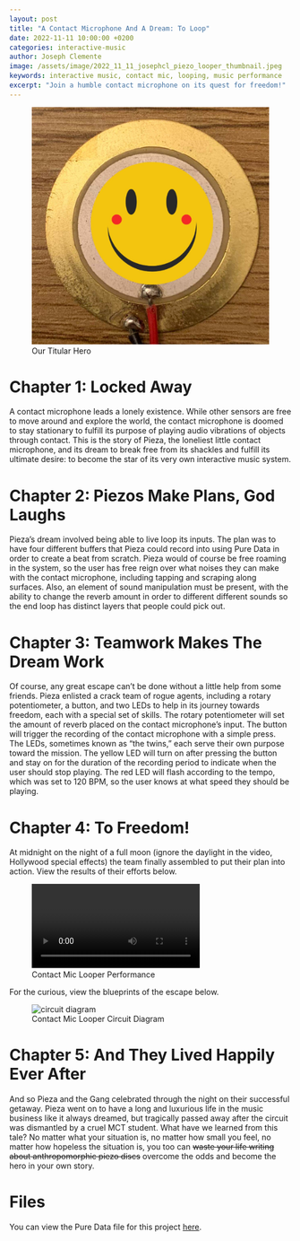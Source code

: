 ```yaml
---
layout: post
title: "A Contact Microphone And A Dream: To Loop"
date: 2022-11-11 10:00:00 +0200
categories: interactive-music
author: Joseph Clemente
image: /assets/image/2022_11_11_josephcl_piezo_looper_thumbnail.jpeg
keywords: interactive music, contact mic, looping, music performance
excerpt: "Join a humble contact microphone on its quest for freedom!"
---
```


<figure style="float: none">
   <img src="/assets/image/2022_11_11_josephcl_piezo_looper_thumbnail.jpeg" alt="Alternate Text" title="Image Title" width="auto" />
   <figcaption>Our Titular Hero</figcaption>
</figure>

# Chapter 1: Locked Away

A contact microphone leads a lonely existence. While other sensors are free to move around and explore the world, the contact microphone is doomed to stay stationary to fulfill its purpose of playing audio vibrations of objects through contact. This is the story of Pieza, the loneliest little contact microphone, and its dream to break free from its shackles and fulfill its ultimate desire: to become the star of its very own interactive music system.

# Chapter 2: Piezos Make Plans, God Laughs

Pieza’s dream involved being able to live loop its inputs. The plan was to have four different buffers that Pieza could record into using Pure Data in order to create a beat from scratch. Pieza would of course be free roaming in the system, so the user has free reign over what noises they can make with the contact microphone, including tapping and scraping along surfaces. Also, an element of sound manipulation must be present, with the ability to change the reverb amount in order to different different sounds so the end loop has distinct layers that people could pick out. 

# Chapter 3: Teamwork Makes The Dream Work

Of course, any great escape can’t be done without a little help from some friends. Pieza enlisted a crack team of rogue agents, including a rotary potentiometer, a button, and two LEDs to help in its journey towards freedom, each with a special set of skills. The rotary potentiometer will set the amount of reverb placed on the contact microphone’s input. The button will trigger the recording of the contact microphone with a simple press. The LEDs, sometimes known as “the twins,” each serve their own purpose toward the mission. The yellow LED will turn on after pressing the button and stay on for the duration of the recording period to indicate when the user should stop playing. The red LED will flash according to the tempo, which was set to 120 BPM, so the user knows at what speed they should be playing.

# Chapter 4: To Freedom!

At midnight on the night of a full moon (ignore the daylight in the video, Hollywood special effects) the team finally assembled to put their plan into action. View the results of their efforts below. 

<figure style="float: none">
  <video width="auto" controls>
    <source src="https://www.uio.no/english/studies/programmes/mct-master/blog/assets/video/2022_11_11_josephcl_piezo_looper_performance.mp4" type='video/mp4'>
  </video>
  <figcaption>Contact Mic Looper Performance</figcaption>
</figure>

For the curious, view the blueprints of the escape below.

<figure style="float: none">
   <img src="https://www.uio.no/english/studies/programmes/mct-master/blog/assets/image/2022_11_11_josephcl_piezo_looper_diagram.png" alt="circuit diagram" title="Contact Mic Looper Circuit Diagram" width="auto" />
   <figcaption>Contact Mic Looper Circuit Diagram</figcaption>
</figure>

# Chapter 5: And They Lived Happily Ever After

And so Pieza and the Gang celebrated through the night on their successful getaway. Pieza went on to have a long and luxurious life in the music business like it always dreamed, but tragically passed away after the circuit was dismantled by a cruel MCT student. What have we learned from this tale? No matter what your situation is, no matter how small you feel, no matter how hopeless the situation is, you too can ~~waste your life writing about anthropomorphic piezo discs~~ overcome the odds and become the hero in your own story. 

# Files

You can view the Pure Data file for this project [here](https://github.com/jpclemente97/PiezoLooper).


